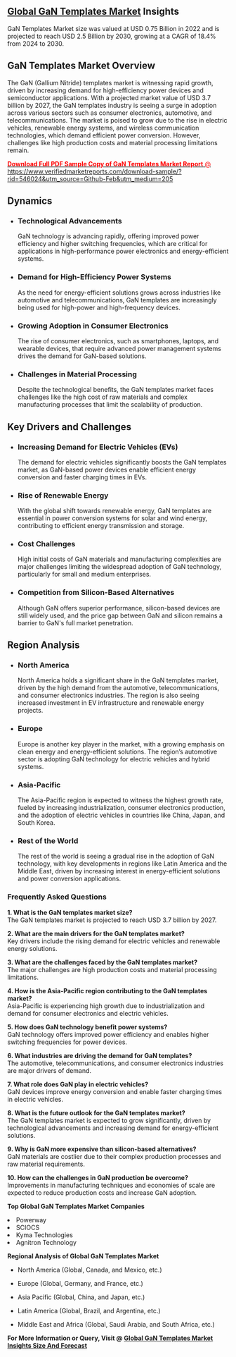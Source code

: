 <h2><a href="https://www.verifiedmarketreports.com/download-sample/?rid=546024&amp;utm_source=Github&amp;utm_medium=205" target="_blank">Global GaN Templates Market</a> Insights</h2><p>GaN Templates Market size was valued at USD 0.75 Billion in 2022 and is projected to reach USD 2.5 Billion by 2030, growing at a CAGR of 18.4% from 2024 to 2030.</p><p> <h2>GaN Templates Market Overview</h2> <p>The GaN (Gallium Nitride) templates market is witnessing rapid growth, driven by increasing demand for high-efficiency power devices and semiconductor applications. With a projected market value of USD 3.7 billion by 2027, the GaN templates industry is seeing a surge in adoption across various sectors such as consumer electronics, automotive, and telecommunications. The market is poised to grow due to the rise in electric vehicles, renewable energy systems, and wireless communication technologies, which demand efficient power conversion. However, challenges like high production costs and material processing limitations remain. </p> <p><a href="#"><p><span class=""><span style="color: #ff0000;"><strong>Download Full PDF Sample Copy of GaN Templates Market Report</strong> @ </span><a href="https://www.verifiedmarketreports.com/download-sample/?rid=546024&amp;utm_source=Github-Feb&amp;utm_medium=205" target="_blank">https://www.verifiedmarketreports.com/download-sample/?rid=546024&amp;utm_source=Github-Feb&amp;utm_medium=205</a></span></p></a></p> <h2>Dynamics</h2> <ul> <li><h3>Technological Advancements</h3> GaN technology is advancing rapidly, offering improved power efficiency and higher switching frequencies, which are critical for applications in high-performance power electronics and energy-efficient systems.</li> <li><h3>Demand for High-Efficiency Power Systems</h3> As the need for energy-efficient solutions grows across industries like automotive and telecommunications, GaN templates are increasingly being used for high-power and high-frequency devices.</li> <li><h3>Growing Adoption in Consumer Electronics</h3> The rise of consumer electronics, such as smartphones, laptops, and wearable devices, that require advanced power management systems drives the demand for GaN-based solutions.</li> <li><h3>Challenges in Material Processing</h3> Despite the technological benefits, the GaN templates market faces challenges like the high cost of raw materials and complex manufacturing processes that limit the scalability of production.</li> </ul> <h2>Key Drivers and Challenges</h2> <ul> <li><h3>Increasing Demand for Electric Vehicles (EVs)</h3> The demand for electric vehicles significantly boosts the GaN templates market, as GaN-based power devices enable efficient energy conversion and faster charging times in EVs.</li> <li><h3>Rise of Renewable Energy</h3> With the global shift towards renewable energy, GaN templates are essential in power conversion systems for solar and wind energy, contributing to efficient energy transmission and storage.</li> <li><h3>Cost Challenges</h3> High initial costs of GaN materials and manufacturing complexities are major challenges limiting the widespread adoption of GaN technology, particularly for small and medium enterprises.</li> <li><h3>Competition from Silicon-Based Alternatives</h3> Although GaN offers superior performance, silicon-based devices are still widely used, and the price gap between GaN and silicon remains a barrier to GaN's full market penetration.</li> </ul> <h2>Region Analysis</h2> <ul> <li><h3>North America</h3> North America holds a significant share in the GaN templates market, driven by the high demand from the automotive, telecommunications, and consumer electronics industries. The region is also seeing increased investment in EV infrastructure and renewable energy projects.</li> <li><h3>Europe</h3> Europe is another key player in the market, with a growing emphasis on clean energy and energy-efficient solutions. The region’s automotive sector is adopting GaN technology for electric vehicles and hybrid systems.</li> <li><h3>Asia-Pacific</h3> The Asia-Pacific region is expected to witness the highest growth rate, fueled by increasing industrialization, consumer electronics production, and the adoption of electric vehicles in countries like China, Japan, and South Korea.</li> <li><h3>Rest of the World</h3> The rest of the world is seeing a gradual rise in the adoption of GaN technology, with key developments in regions like Latin America and the Middle East, driven by increasing interest in energy-efficient solutions and power conversion applications.</li> </ul> <h3>Frequently Asked Questions</h3> <p><b>1. What is the GaN templates market size?</b><br> The GaN templates market is projected to reach USD 3.7 billion by 2027.</p> <p><b>2. What are the main drivers for the GaN templates market?</b><br> Key drivers include the rising demand for electric vehicles and renewable energy solutions.</p> <p><b>3. What are the challenges faced by the GaN templates market?</b><br> The major challenges are high production costs and material processing limitations.</p> <p><b>4. How is the Asia-Pacific region contributing to the GaN templates market?</b><br> Asia-Pacific is experiencing high growth due to industrialization and demand for consumer electronics and electric vehicles.</p> <p><b>5. How does GaN technology benefit power systems?</b><br> GaN technology offers improved power efficiency and enables higher switching frequencies for power devices.</p> <p><b>6. What industries are driving the demand for GaN templates?</b><br> The automotive, telecommunications, and consumer electronics industries are major drivers of demand.</p> <p><b>7. What role does GaN play in electric vehicles?</b><br> GaN devices improve energy conversion and enable faster charging times in electric vehicles.</p> <p><b>8. What is the future outlook for the GaN templates market?</b><br> The GaN templates market is expected to grow significantly, driven by technological advancements and increasing demand for energy-efficient solutions.</p> <p><b>9. Why is GaN more expensive than silicon-based alternatives?</b><br> GaN materials are costlier due to their complex production processes and raw material requirements.</p> <p><b>10. How can the challenges in GaN production be overcome?</b><br> Improvements in manufacturing techniques and economies of scale are expected to reduce production costs and increase GaN adoption.</p> </p><p><strong>Top Global GaN Templates Market Companies</strong></p><div data-test-id=""><p><li>Powerway</li><li> SCIOCS</li><li> Kyma Technologies</li><li> Agnitron Technology</li></p><div><strong>Regional Analysis of&nbsp;Global GaN Templates Market</strong></div><ul><li dir="ltr"><p dir="ltr">North America&nbsp;(Global, Canada, and Mexico, etc.)</p></li><li dir="ltr"><p dir="ltr">Europe (Global, Germany, and France, etc.)</p></li><li dir="ltr"><p dir="ltr">Asia Pacific&nbsp;(Global, China, and Japan, etc.)</p></li><li dir="ltr"><p dir="ltr">Latin America&nbsp;(Global, Brazil, and Argentina, etc.)</p></li><li dir="ltr">Middle East and Africa&nbsp;(Global, Saudi Arabia, and South Africa, etc.)</li></ul><p><strong>For More Information or Query, Visit @&nbsp;</strong><strong><a href="https://www.verifiedmarketreports.com/product/gan-templates-market/?utm_source=Github&amp;utm_medium=205" target="_blank">Global GaN Templates Market Insights Size And Forecast</a></strong></p></div>

